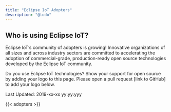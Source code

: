 ```yaml
---
title: "Eclipse IoT Adopters"
description: "@todo"
---
```


## Who is using Eclipse IoT?

Eclipse IoT’s community of adopters is growing! Innovative organizations of all sizes and across industry sectors are committed to accelerating the adoption of commercial-grade, production-ready open source technologies developed by the Eclipse IoT community.

Do you use Eclipse IoT technologies? Show your support for open source by adding your logo to this page. Please open a pull request [link to GitHub] to add your logo below. 

Last Updated: 2019-xx-xx yy:yy:yyy

 {{< adopters >}}